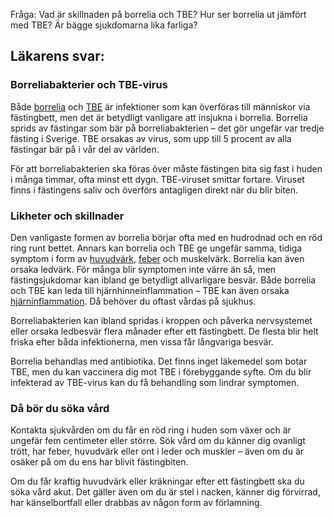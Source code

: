 Fråga: Vad är skillnaden på borrelia och TBE? Hur ser borrelia ut jämfört med TBE? Är bägge sjukdomarna lika farliga?

Läkarens svar:
--------------

### Borreliabakterier och TBE-virus

Både [borrelia](https://www.kry.se/fakta/borrelia/ "borrelia") och [TBE](https://www.kry.se/fakta/tbe/ "tbe") är infektioner som kan överföras till människor via fästingbett, men det är betydligt vanligare att insjukna i borrelia. Borrelia sprids av fästingar som bär på borreliabakterien – det gör ungefär var tredje fästing i Sverige. TBE orsakas av virus, som upp till 5 procent av alla fästingar bär på i vår del av världen.

För att borreliabakterien ska föras över måste fästingen bita sig fast i huden i många timmar, ofta minst ett dygn. TBE-viruset smittar fortare. Viruset finns i fästingens saliv och överförs antagligen direkt när du blir biten.

### Likheter och skillnader

Den vanligaste formen av borrelia börjar ofta med en hudrodnad och en röd ring runt bettet. Annars kan borrelia och TBE ge ungefär samma, tidiga symptom i form av [huvudvärk](https://www.kry.se/fakta/huvudvark/ "huvudvark"), [feber](https://www.kry.se/fakta/feber/ "feber") och muskelvärk. Borrelia kan även orsaka ledvärk. För många blir symptomen inte värre än så, men fästingsjukdomar kan ibland ge betydligt allvarligare besvär. Både borrelia och TBE kan leda till hjärnhinneinflammation – TBE kan även orsaka [hjärninflammation](https://www.kry.se/fakta/hjarnhinneinflammation/ "hjarninflammation"). Då behöver du oftast vårdas på sjukhus.

Borreliabakterien kan ibland spridas i kroppen och påverka nervsystemet eller orsaka ledbesvär flera månader efter ett fästingbett. De flesta blir helt friska efter båda infektionerna, men vissa får långvariga besvär.

Borrelia behandlas med antibiotika. Det finns inget läkemedel som botar TBE, men du kan vaccinera dig mot TBE i förebyggande syfte. Om du blir infekterad av TBE-virus kan du få behandling som lindrar symptomen.

### Då bör du söka vård

Kontakta sjukvården om du får en röd ring i huden som växer och är ungefär fem centimeter eller större. Sök vård om du känner dig ovanligt trött, har feber, huvudvärk eller ont i leder och muskler – även om du är osäker på om du ens har blivit fästingbiten.

Om du får kraftig huvudvärk eller kräkningar efter ett fästingbett ska du söka vård akut. Det gäller även om du är stel i nacken, känner dig förvirrad, har känselbortfall eller drabbas av någon form av förlamning.